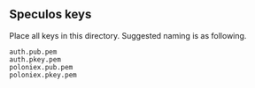 ## Speculos keys

Place all keys in this directory. Suggested naming is as following.

    auth.pub.pem
    auth.pkey.pem
    poloniex.pub.pem
    poloniex.pkey.pem
